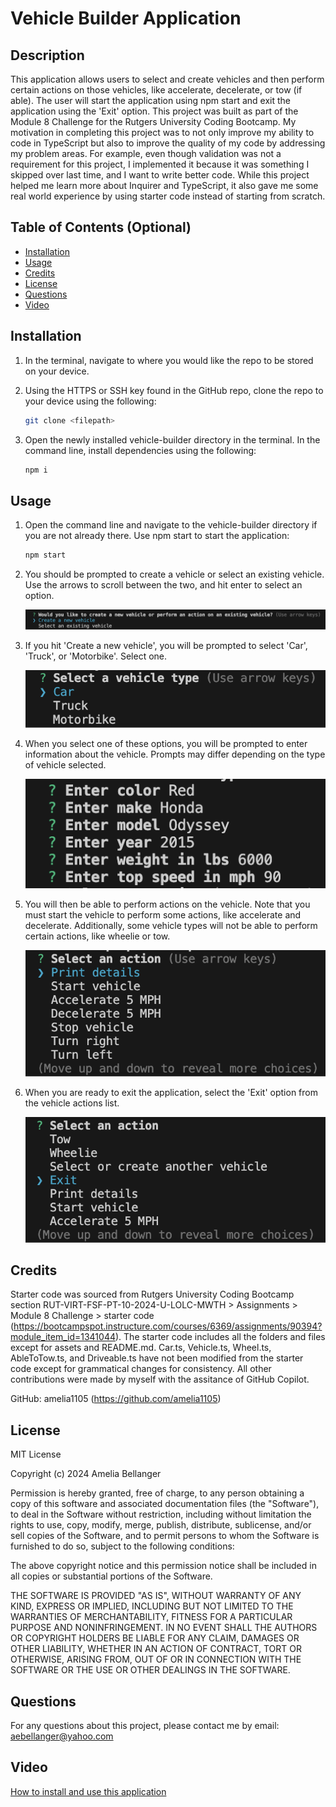 # Vehicle Builder Application

## Description

This application allows users to select and create vehicles and then perform certain actions on those vehicles, like accelerate, decelerate, or tow (if able). The user will start the application using npm start and exit the application using the 'Exit' option. This project was built as part of the Module 8 Challenge for the Rutgers University Coding Bootcamp. My motivation in completing this project was to not only improve my ability to code in TypeScript but also to improve the quality of my code by addressing my problem areas. For example, even though validation was not a requirement for this project, I implemented it because it was something I skipped over last time, and I want to write better code. While this project helped me learn more about Inquirer and TypeScript, it also gave me some real world experience by using starter code instead of starting from scratch.

## Table of Contents (Optional)

- [Installation](#installation)
- [Usage](#usage)
- [Credits](#credits)
- [License](#license)
- [Questions](#questions)
- [Video](#video)

## Installation

1. In the terminal, navigate to where you would like the repo to be stored on your device.

2. Using the HTTPS or SSH key found in the GitHub repo, clone the repo to your device using the following:

    ```sh
    git clone <filepath>
    ```

3. Open the newly installed vehicle-builder directory in the terminal. In the command line, install dependencies using the following:

    ```sh
    npm i
    ```

## Usage

1. Open the command line and navigate to the vehicle-builder directory if you are not already there. Use npm start to start the application:

    ```sh
    npm start
    ```

2. You should be prompted to create a vehicle or select an existing vehicle. Use the arrows to scroll between the two, and hit enter to select an option.

    ![options to create or select a vehicle](./assets/create-select.png)

3. If you hit 'Create a new vehicle', you will be prompted to select 'Car', 'Truck', or 'Motorbike'. Select one.

    ![options to create a type of vehicle](./assets/car-tr-mot.png)

4. When you select one of these options, you will be prompted to enter information about the vehicle. Prompts may differ depending on the type of vehicle selected.

    ![vehicle information prompts](./assets/vehicle-info.png)

5. You will then be able to perform actions on the vehicle. Note that you must start the vehicle to perform some actions, like accelerate and decelerate. Additionally, some vehicle types will not be able to perform certain actions, like wheelie or tow.

    ![list of vehicle actions](./assets/actions-list.png)

6. When you are ready to exit the application, select the 'Exit' option from the vehicle actions list.

    ![exit option in list](./assets/exit.png)

## Credits

Starter code was sourced from Rutgers University Coding Bootcamp section RUT-VIRT-FSF-PT-10-2024-U-LOLC-MWTH > Assignments > Module 8 Challenge > starter code (https://bootcampspot.instructure.com/courses/6369/assignments/90394?module_item_id=1341044). The starter code includes all the folders and files except for assets and README.md. Car.ts, Vehicle.ts, Wheel.ts, AbleToTow.ts, and Driveable.ts have not been modified from the starter code except for grammatical changes for consistency. All other contributions were made by myself with the assitance of GitHub Copilot. 

GitHub: amelia1105 (https://github.com/amelia1105)

## License

MIT License

Copyright (c) 2024 Amelia Bellanger

Permission is hereby granted, free of charge, to any person obtaining a copy
of this software and associated documentation files (the "Software"), to deal
in the Software without restriction, including without limitation the rights
to use, copy, modify, merge, publish, distribute, sublicense, and/or sell
copies of the Software, and to permit persons to whom the Software is
furnished to do so, subject to the following conditions:

The above copyright notice and this permission notice shall be included in all
copies or substantial portions of the Software.

THE SOFTWARE IS PROVIDED "AS IS", WITHOUT WARRANTY OF ANY KIND, EXPRESS OR
IMPLIED, INCLUDING BUT NOT LIMITED TO THE WARRANTIES OF MERCHANTABILITY,
FITNESS FOR A PARTICULAR PURPOSE AND NONINFRINGEMENT. IN NO EVENT SHALL THE
AUTHORS OR COPYRIGHT HOLDERS BE LIABLE FOR ANY CLAIM, DAMAGES OR OTHER
LIABILITY, WHETHER IN AN ACTION OF CONTRACT, TORT OR OTHERWISE, ARISING FROM,
OUT OF OR IN CONNECTION WITH THE SOFTWARE OR THE USE OR OTHER DEALINGS IN THE
SOFTWARE.

## Questions

For any questions about this project, please contact me by email: aebellanger@yahoo.com

## Video
[How to install and use this application](https://drive.google.com/file/d/1qyh15o-JGNRHdrHM35rTW9-PmE_ZfAdl/view)